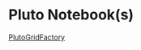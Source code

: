 # Pluto Notebook(s)

[PlutoGridFactory](https://github.com/j-fu/SimplexGridFactory.jl/raw/master/examples/PlutoGridFactory.jl)


